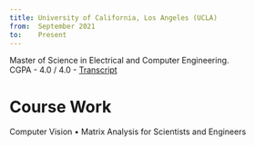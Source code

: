 ```yaml
---
title: University of California, Los Angeles (UCLA)
from:  September 2021
to:    Present
---
```


Master of Science in Electrical and Computer Engineering.<br>
CGPA - 4.0 / 4.0 - <a target="_blank" rel="noopener noreferrer" href="{{site.url}}{{site.baseurl}}/assets/pdf/Shreekumar_Jayanth_Transcript_UCLA.pdf">Transcript</a>

<h1><b>Course Work</b></h1>
Computer Vision • Matrix Analysis for Scientists and Engineers
